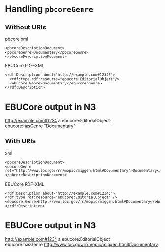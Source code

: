 # Handling `pbcoreGenre`
 
## Without URIs
 
pbcore xml
````
<pbcoreDescriptionDocument>
<pbcoreGenre>Documentary</pbcoreGenre>
</pbcoreDescriptionDocument>
````
 
EBUCore RDF-XML 
````
<rdf:Description about="http://example.com#12345">
  <rdf:type rdf:resource="ebucore:EditorialObject"/>
  <ebucore:Genre>Documentary</ebucore:Genre>
</rdf:Description>
````
# EBUCore output in N3
 
http://example.com#1234 a ebucore:EditorialObject;<br/>
  ebucore:hasGenre "Documentary"
 
## With URIs
 
xml
````
<pbcoreDescriptionDocument>
<pbcoreGenre ref="http://www.loc.gov/rr/mopic/miggen.html#Documentary">Documentary</pbcoreGenre>
</pbcoreDescriptionDocument>
````
 
EBUCore RDF-XML 
 
```` 
<rdf:Description about="http://example.com#12345">
<rdf:type rdf:resource="ebucore:EditorialObject" />
<ebucore:Genre>http://www.loc.gov/rr/mopic/miggen.html#Documentary</ebucore:Genre>
</rdf:Description>
````
 
# EBUCore output in N3
 
http://example.com#1234 a ebucore:EditorialObject;<br/>
  ebucore:hasGenre http://www.loc.gov/rr/mopic/miggen.html#Documentary

